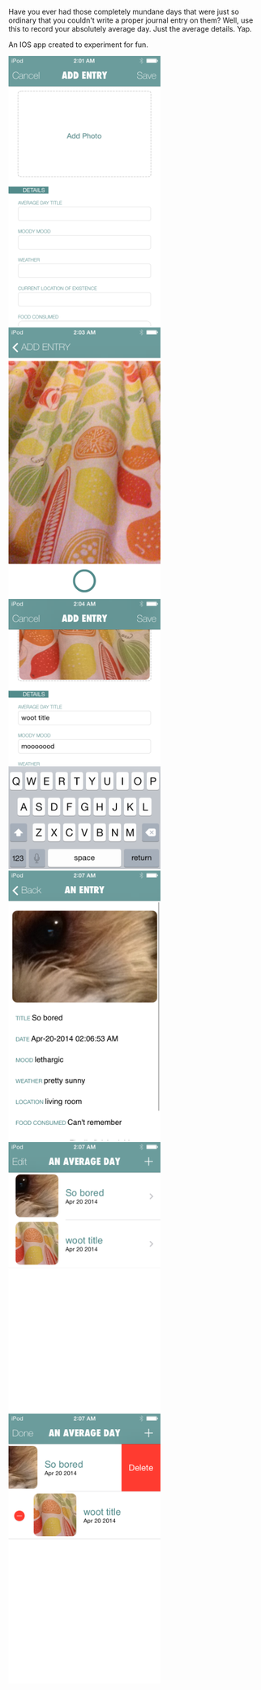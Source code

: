Have you ever had those completely mundane days that were just so ordinary that you couldn't write a proper journal entry on them? Well, use this to record your absolutely average day. Just the average details. Yap. 

An IOS app created to experiment for fun.

![image](IMG_0015.png)
![image](IMG_0017.png)
![image](IMG_0018.png)
![image](IMG_0019.png)
![image](IMG_0020.png)
![image](IMG_0021.png)